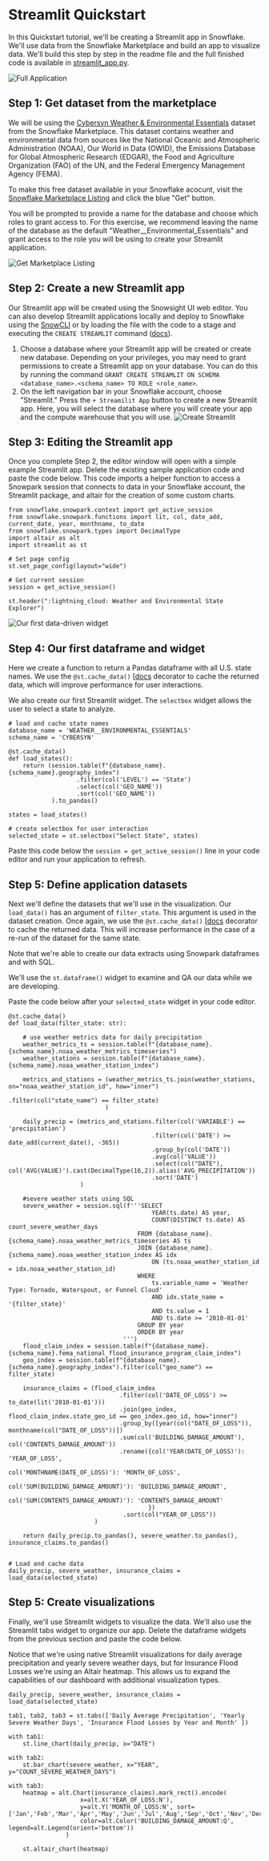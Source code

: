 # Streamlit Quickstart
In this Quickstart tutorial, we'll be creating a Streamlit app in Snowflake. We'll use data from the Snowflake Marketplace and build an app to visualize data. We'll build this step by step in the readme file and the full finished code is available in [streamlit_app.py](streamlit_app.py).

![Full Application](img/full_app.png)

## Step 1: Get dataset from the marketplace
We will be using the [Cybersyn Weather & Environmental Essentials](https://app.snowflake.com/marketplace/listing/GZTSZAS2KIM/cybersyn-inc-weather-environmental-essentials?originTab=provider&providerName=Cybersyn%2C%20Inc&profileGlobalName=GZTSZAS2KCS) dataset from the Snowflake Marketplace. This dataset contains weather and environmental data from sources like the National Oceanic and Atmospheric Administration (NOAA), Our World in Data (OWID), the Emissions Database for Global Atmospheric Research (EDGAR), the Food and Agriculture Organization (FAO) of the UN, and the Federal Emergency Management Agency (FEMA). 

To make this free dataset available in your Snowflake acocunt, visit the [Snowflake Marketplace Listing](https://app.snowflake.com/marketplace/listing/GZTSZAS2KIM/cybersyn-inc-weather-environmental-essentials?originTab=provider&providerName=Cybersyn%2C%20Inc&profileGlobalName=GZTSZAS2KCS) and click the blue "Get" button. 

You will be prompted to provide a name for the database and choose which roles to grant access to. For this exercise, we recommend leaving the name of the database as the default "Weather__Environmental_Essentials" and grant access to the role you will be using to create your Streamlit application. 

![Get Marketplace Listing](img/marketplace_get_data.png)

## Step 2: Create a new Streamlit app
Our Streamlit app will be created using the Snowsight UI web editor. You can also develop Streamlit applications locally and deploy to Snowflake using the [SnowCLI](https://docs.snowflake.com/en/user-guide/snowsql) or by loading the file with the code to a stage and executing the `CREATE STREAMLIT` command ([docs](https://docs.snowflake.com/en/sql-reference/sql/create-streamlit)). 

1. Choose a database where your Streamlit app will be created or create new database. Depending on your privileges, you may need to grant permissions to create a Streamlit app on your database. You can do this by running the command `GRANT CREATE STREAMLIT ON SCHEMA <database_name>.<schema_name> TO ROLE <role_name>`.
2. On the left navigation bar in your Snowflake account, choose "Streamlit." Press the `+ Streamilit App` button to create a new Streamlit app.  Here, you will select the database where you will create your app and the compute warehouse that you will use. ![Create Streamlit](img/create_streamlit.png)

## Step 3: Editing the Streamlit app
Once you complete Step 2, the editor window will open with a simple example Streamlit app. Delete the existing sample application code and paste the code below. This code imports a helper function to access a Snowpark session that connects to data in your Snowflake account, the Streamlit package, and altair for the creation of some custom charts. 
```
from snowflake.snowpark.context import get_active_session
from snowflake.snowpark.functions import lit, col, date_add, current_date, year, monthname, to_date 
from snowflake.snowpark.types import DecimalType
import altair as alt
import streamlit as st

# Set page config
st.set_page_config(layout="wide")

# Get current session
session = get_active_session()

st.header(":lightning_cloud: Weather and Environmental State Explorer")
```
![Our first data-driven widget](img/just_the_filter.png)

## Step 4: Our first dataframe and widget
Here we create a function to return a Pandas dataframe with all U.S. state names. We use the `@st.cache_data()` [[docs](https://docs.streamlit.io/library/api-reference/performance/st.cache_data) decorator to cache the returned data, which will improve performance for user interactions. 

We also create our first Streamlit widget. The `selectbox` widget allows the user to select a state to analyze.
```
# load and cache state names
database_name = 'WEATHER__ENVIRONMENTAL_ESSENTIALS'
schema_name = 'CYBERSYN'

@st.cache_data()
def load_states():
    return (session.table(f"{database_name}.{schema_name}.geography_index")
                   .filter(col('LEVEL') == 'State')
                   .select(col('GEO_NAME'))
                   .sort(col('GEO_NAME'))      
            ).to_pandas()

states = load_states()

# create selectbox for user interaction
selected_state = st.selectbox("Select State", states)
```

Paste this code below the `session = get_active_session()` line in your code editor and run your application to refresh. 

## Step 5: Define application datasets
Next we'll define the datasets that we'll use in the visualization. Our `load_data()` has an argument of `filter_state`. This argument is used in the dataset creation. Once again, we use the `@st.cache_data()` [[docs](https://docs.streamlit.io/library/api-reference/performance/st.cache_data) decorator to cache the returned data. This will increase performance in the case of a re-run of the dataset for the same state. 

Note that we're able to create our data extracts using Snowpark dataframes and with SQL.

We'll use the `st.dataframe()` widget to examine and QA our data while we are developing.

Paste the code below after your `selected_state` widget in your code editor.

```
@st.cache_data()
def load_data(filter_state: str):

    # use weather metrics data for daily precipitation
    weather_metrics_ts = session.table(f"{database_name}.{schema_name}.noaa_weather_metrics_timeseries")
    weather_stations = session.table(f"{database_name}.{schema_name}.noaa_weather_station_index")

    metrics_and_stations = (weather_metrics_ts.join(weather_stations, on="noaa_weather_station_id", how="inner")
                                              .filter(col("state_name") == filter_state)
                           )

    daily_precip = (metrics_and_stations.filter(col('VARIABLE') == 'precipitation')
                                        .filter(col('DATE') >= date_add(current_date(), -365))
                                        .group_by(col('DATE'))
                                        .avg(col('VALUE'))
                                        .select(col("DATE"), col('AVG(VALUE)').cast(DecimalType(16,2)).alias('AVG_PRECIPITATION'))
                                        .sort('DATE')
                    )

    #severe weather stats using SQL
    severe_weather = session.sql(f'''SELECT
                                        YEAR(ts.date) AS year,
                                        COUNT(DISTINCT ts.date) AS count_severe_weather_days
                                    FROM {database_name}.{schema_name}.noaa_weather_metrics_timeseries AS ts
                                    JOIN {database_name}.{schema_name}.noaa_weather_station_index AS idx
                                        ON (ts.noaa_weather_station_id = idx.noaa_weather_station_id)
                                    WHERE 
                                        ts.variable_name = 'Weather Type: Tornado, Waterspout, or Funnel Cloud'
                                        AND idx.state_name = '{filter_state}'
                                        AND ts.value = 1
                                        AND ts.date >= '2010-01-01'
                                    GROUP BY year
                                    ORDER BY year
                                ''')
    flood_claim_index = session.table(f"{database_name}.{schema_name}.fema_national_flood_insurance_program_claim_index")
    geo_index = session.table(f"{database_name}.{schema_name}.geography_index").filter(col("geo_name") == filter_state)
    
    insurance_claims = (flood_claim_index
                               .filter(col('DATE_OF_LOSS') >= to_date(lit('2010-01-01')))
                               .join(geo_index, flood_claim_index.state_geo_id == geo_index.geo_id, how="inner")
                               .group_by([year(col("DATE_OF_LOSS")), monthname(col("DATE_OF_LOSS"))])
                               .sum(col('BUILDING_DAMAGE_AMOUNT'), col('CONTENTS_DAMAGE_AMOUNT'))
                               .rename({col('YEAR(DATE_OF_LOSS)'): 'YEAR_OF_LOSS',
                                        col('MONTHNAME(DATE_OF_LOSS)'): 'MONTH_OF_LOSS',
                                        col('SUM(BUILDING_DAMAGE_AMOUNT)'): 'BUILDING_DAMAGE_AMOUNT',
                                        col('SUM(CONTENTS_DAMAGE_AMOUNT)'): 'CONTENTS_DAMAGE_AMOUNT'
                                       })
                                .sort(col("YEAR_OF_LOSS"))
                        )

    return daily_precip.to_pandas(), severe_weather.to_pandas(), insurance_claims.to_pandas()


# Load and cache data
daily_precip, severe_weather, insurance_claims = load_data(selected_state)
```
## Step 5: Create visualizations
Finally, we'll use Streamlit widgets to visualize the data. We'll also use the Streamlit tabs widget to organize our app. Delete the dataframe widgets from the previous section and paste the code below. 

Notice that we're using native Streamlit visualizations for daily average precipitation and yearly severe weather days, but for Insurance Flood Losses we're using an Altair heatmap. This allows us to expand the capabilities of our dashboard with additional visualization types. 
```
daily_precip, severe_weather, insurance_claims = load_data(selected_state)

tab1, tab2, tab3 = st.tabs(['Daily Average Precipitation', 'Yearly Severe Weather Days', 'Insurance Flood Losses by Year and Month' ])

with tab1: 
    st.line_chart(daily_precip, x="DATE")

with tab2: 
    st.bar_chart(severe_weather, x="YEAR", y="COUNT_SEVERE_WEATHER_DAYS")

with tab3: 
    heatmap = alt.Chart(insurance_claims).mark_rect().encode(
                    x=alt.X('YEAR_OF_LOSS:N'),
                    y=alt.Y('MONTH_OF_LOSS:N', sort=['Jan','Feb','Mar','Apr','May','Jun','Jul','Aug','Sep','Oct','Nov','Dec']),
                    color=alt.Color('BUILDING_DAMAGE_AMOUNT:Q', legend=alt.Legend(orient='bottom'))
                )
    
    st.altair_chart(heatmap)
```

